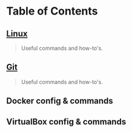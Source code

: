 # Table of Contents

## [Linux](./docs/linux.md)
> Useful commands and how-to's.

## [Git](./docs/git.md)
> Useful commands and how-to's.

## Docker config & commands

## VirtualBox config & commands

